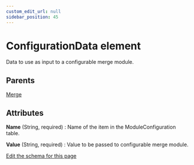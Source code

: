 ```yaml
---
custom_edit_url: null
sidebar_position: 45
---
```

# ConfigurationData element
Data to use as input to a configurable merge module.

## Parents
[Merge](merge.md)

## Attributes
**Name** (String, required)
  : Name of the item in the ModuleConfiguration table.

**Value** (String, required)
  : Value to be passed to configurable merge module.


[Edit the schema for this page](https://github.com/wixtoolset/web/blob/master/src/xsd4/wix.xsd)